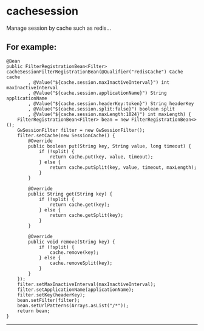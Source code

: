 # cachesession
Manage session by cache such as redis...

For example:
------------------------------------------------------------------------------------------------------------------
	@Bean
	public FilterRegistrationBean<Filter> cacheSessionFilterRegistrationBean(@Qualifier("redisCache") Cache cache
			, @Value("${cache.session.maxInactiveInterval}") int maxInactiveInterval
			, @Value("${cache.session.applicationName}") String applicationName
			, @Value("${cache.session.headerKey:token}") String headerKey
			, @Value("${cache.session.split:false}") boolean split
			, @Value("${cache.session.maxLength:1024}") int maxLength) {
		FilterRegistrationBean<Filter> bean = new FilterRegistrationBean<>();
		GwSessionFilter filter = new GwSessionFilter();
		filter.setCache(new SessionCache() {
			@Override
			public boolean put(String key, String value, long timeout) {
				if (!split) {
					return cache.put(key, value, timeout);
				} else {
					return cache.putSplit(key, value, timeout, maxLength);
				}
			}
			
			@Override
			public String get(String key) {
				if (!split) {
					return cache.get(key);
				} else {
					return cache.getSplit(key);
				}
			}
			
			@Override
			public void remove(String key) {
				if (!split) {
					cache.remove(key);
				} else {
					cache.removeSplit(key);
				}
			}
		});
		filter.setMaxInactiveInterval(maxInactiveInterval);
		filter.setApplicationName(applicationName);
		filter.setKey(headerKey);
		bean.setFilter(filter);
		bean.setUrlPatterns(Arrays.asList("/*"));
		return bean;
	}
------------------------------------------------------------------------------------------------------------------

